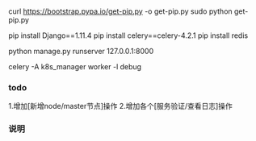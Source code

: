 

### 

curl https://bootstrap.pypa.io/get-pip.py -o get-pip.py
sudo python get-pip.py

pip install Django==1.11.4
pip install celery==celery-4.2.1
pip install redis

python manage.py runserver 127.0.0.1:8000

celery -A k8s_manager  worker -l debug




### todo
1.增加[新增node/master节点]操作
2.增加各个[服务验证/查看日志]操作


### 说明


